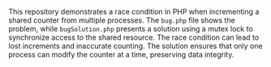 This repository demonstrates a race condition in PHP when incrementing a shared counter from multiple processes. The `bug.php` file shows the problem, while `bugSolution.php` presents a solution using a mutex lock to synchronize access to the shared resource.  The race condition can lead to lost increments and inaccurate counting. The solution ensures that only one process can modify the counter at a time, preserving data integrity.